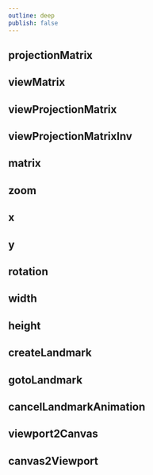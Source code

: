 ```yaml
---
outline: deep
publish: false
---
```


## projectionMatrix

## viewMatrix

## viewProjectionMatrix

## viewProjectionMatrixInv

## matrix

## zoom

## x

## y

## rotation

## width

## height

## createLandmark

## gotoLandmark

## cancelLandmarkAnimation

## viewport2Canvas

## canvas2Viewport
